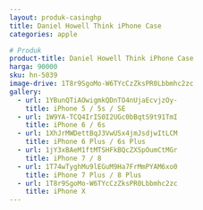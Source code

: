 ```yaml
---
layout: produk-casinghp
title: Daniel Howell Think iPhone Case
categories: apple

# Produk
product-title: Daniel Howell Think iPhone Case
harga: 90000
sku: hn-5039
image-drive: 1T8r9SgoMo-W6TYcCzZksPR0Lbbmhc2zc
gallery:
  - url: 1YBunQTiAOwigmkQDnTO4nUjaEcvjzOy-
    title: iPhone 5 / 5s / SE
  - url: 1W9YA-TCQ4IrIS0I2UGc0bBqtS9t91TmI
    title: iPhone 6 / 6s
  - url: 1XhJrMWDettBqJ3VwUSx4jmJsdjwItLCM
    title: iPhone 6 Plus / 6s Plus
  - url: 1jY3xBAeM1ftMTSHFkBQcZXSpOumCtMGr
    title: iPhone 7 / 8
  - url: 1T74wTyghMu9lEGuM9Ha7FrMmPYAM6xo0
    title: iPhone 7 Plus / 8 Plus
  - url: 1T8r9SgoMo-W6TYcCzZksPR0Lbbmhc2zc
    title: iPhone X
---
```

